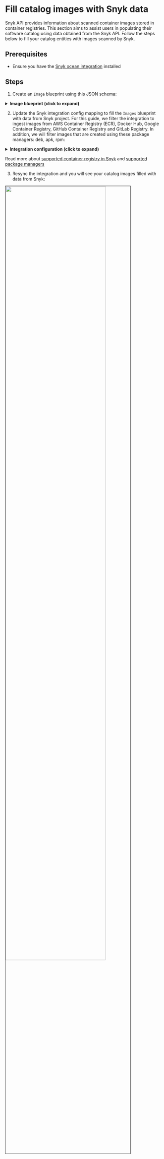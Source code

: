 # Fill catalog images with Snyk data

Snyk API provides information about scanned container images stored in container registries. This section aims to assist users in populating their software catalog using data obtained from the Snyk API. Follow the steps below to fill your catalog entities with images scanned by Snyk.

## Prerequisites
- Ensure you have the [Snyk ocean integration](../../snyk) installed

## Steps

1. Create an  `Image` blueprint using this JSON schema:
<details>

<summary> <b> Image blueprint (click to expand)</b></summary>

```json showLineNumbers
{
  "identifier": "image",
  "description": "This blueprint represents an image",
  "title": "Image",
  "icon": "AWS",
  "schema": {
    "properties": {
      "origin": {
        "type": "string",
        "title": "Registry Origin",
        "description": "The origin of the registry",
        "icon": "DefaultProperty"
      },
      "digest": {
        "type": "string",
        "title": "Image Digest",
        "description": "SHA256 digest of image manifest",
        "icon": "DefaultProperty"
      },
      "tags": {
        "type": "array",
        "title": "Image Tags",
        "description": "List of tags for the image",
        "icon": "DefaultProperty"
      },
      "pushedAt": {
        "type": "string",
        "title": "Pushed At",
        "description": "Date and time the image was pushed to the repository",
        "format": "date-time",
        "icon": "DefaultProperty"
      },
      "lastRecordedPullTime": {
        "type": "string",
        "title": "Last Recorded Pull Time",
        "description": "Date and time the image was last pulled",
        "format": "date-time",
        "icon": "DefaultProperty"
      },
      "triggeredBy": {
        "type": "string",
        "icon": "TwoUsers",
        "title": "Triggered By",
        "description": "The user who triggered the run"
      }
    },
    "required": []
  },
  "mirrorProperties": {},
  "calculationProperties": {
  },
  "aggregationProperties": {},
  "relations": {
    "snykProject": {
      "title": "Snyk Project",
      "target": "snykProject",
      "required": false,
      "many": false
    }
  }
}
```
</details>

2. Update the Snyk integration config mapping to fill the `Images` blueprint with data from Snyk project. For this guide, we filter the integration to ingest images from AWS Container Registry (ECR), Docker Hub, Google Container Registry, GitHub Container Registry and GitLab Registry. In addition, we will filter images that are created using these package managers: deb, apk, rpm:

<details>

<summary> <b> Integration configuration (click to expand)</b></summary>
:::tip JQ Explanation
The JQ filters all scanned projects from these origins `[ecr, gcr, docker-hub, github-cr, gitlab-cr]` and use these package managers `[deb, apk, rpm]`
:::

```yaml showLineNumbers
- kind: project
  selector:
    query: .attributes as $attr | ["ecr", "gcr", "docker-hub", "github-cr", "gitlab-cr"] | contains([$attr.origin]) as $origin_check | ["deb", "apk", "rpm"] | contains([$attr.type]) as $type_check | $origin_check and $type_check
  port:
    entity:
      mappings:
        identifier: .attributes.name
        title: .attributes.name
        blueprint: '"image"'
        properties:
          origin: .attributes.origin
          pushedAt: .attributes.created
          triggeredBy: .__importer.email
          tags: .attributes.tags
        relations:
          snykProject: .id
```
</details>

Read more about [supported container registry in Snyk](https://docs.snyk.io/snyk-admin/snyk-projects#origin-or-source) and [supported package managers](https://docs.snyk.io/getting-started/supported-languages-frameworks-and-feature-availability-overview)

3. Resync the integration and you will see your catalog images filled with data from Snyk:
  <img src="/img/build-your-software-catalog/sync-data-to-catalog/ImagesFromSnyk.png" width="80%" border="1px" />

